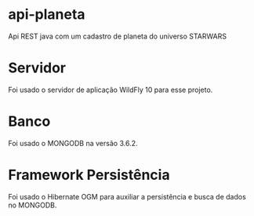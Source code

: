 # api-planeta
Api REST java com um cadastro de planeta do universo STARWARS

# Servidor
Foi usado o servidor de aplicação WildFly 10 para esse projeto.

# Banco
Foi usado o MONGODB na versão 3.6.2.

# Framework Persistência
Foi usado o Hibernate OGM para auxiliar a persistência e busca de dados no MONGODB.
